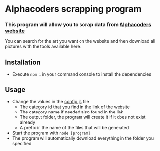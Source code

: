 # Alphacoders scrapping program
### This program will allow you to scrap data from [Alphacoders website](https://wall.alphacoders.com)
You can search for the art you want on the website and then download all pictures with the tools available here.

## Installation
* Execute `npm i` in your command console to install the dependencies
## Usage
* Change the values in the [config.js](https://github.com/Quentin-V/scrapping-alphacoders/blob/master/config.js) file
  * The category id that you find in the link of the website
  * The category name if needed also found in the link
  * The output folder, the program will create it if it does not exist already
  * A prefix in the name of the files that will be generated
* Start the program with `node [program]`
* The program will automatically download everything in the folder you specified